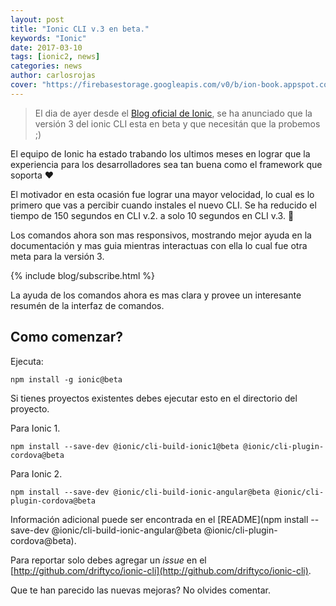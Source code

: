 ```yaml
---
layout: post
title: "Ionic CLI v.3 en beta."
keywords: "Ionic"
date: 2017-03-10
tags: [ionic2, news]
categories: news
author: carlosrojas
cover: "https://firebasestorage.googleapis.com/v0/b/ion-book.appspot.com/o/posts%2F2017-03-10-help-testing-ionic-cli%2Fionicli.png?alt=media&token=99d489e8-c09b-4aca-a90d-d8ed282a4b9c"
---
```

> El dia de ayer desde el [Blog oficial de Ionic](http://blog.ionic.io/ionic-cli-v3-beta/), se ha anunciado que la versión 3 del ionic CLI esta en beta y que necesitán que la probemos ;)

<amp-img width="1024" height="512" layout="responsive" src="https://firebasestorage.googleapis.com/v0/b/ion-book.appspot.com/o/posts%2F2017-03-10-help-testing-ionic-cli%2Fionicli.png?alt=media&token=99d489e8-c09b-4aca-a90d-d8ed282a4b9c"></amp-img> 

El equipo de Ionic ha estado trabando los ultimos meses en lograr que la experiencia para los desarrolladores sea tan buena como el framework que soporta ❤️

El motivador en esta ocasión fue lograr una mayor velocidad, lo cual es lo primero que vas a percibir cuando instales el nuevo CLI. Se ha reducido el tiempo de 150 segundos en CLI v.2. a solo 10 segundos en CLI v.3. 👏

Los comandos ahora son mas responsivos, mostrando mejor ayuda en la documentación y mas guia mientras interactuas con ella lo cual fue otra meta para la versión 3.

{% include blog/subscribe.html %}

La ayuda de los comandos ahora es mas clara y provee un interesante resumén de la interfaz de comandos.

<amp-img width="670" height="283" layout="" src="http://blog.ionic.io/wp-content/uploads/2017/03/Screen-Shot-2017-03-08-at-1.43.15-PM.png"></amp-img> 

## Como comenzar?

Ejecuta:

```
npm install -g ionic@beta
```

Si tienes proyectos existentes debes ejecutar esto en el directorio del proyecto.

Para Ionic 1.

```
npm install --save-dev @ionic/cli-build-ionic1@beta @ionic/cli-plugin-cordova@beta
```

Para Ionic 2.

```
npm install --save-dev @ionic/cli-build-ionic-angular@beta @ionic/cli-plugin-cordova@beta
```

Información adicional puede ser encontrada en el [README](npm install --save-dev @ionic/cli-build-ionic-angular@beta @ionic/cli-plugin-cordova@beta).

Para reportar solo debes agregar un *issue* en el [http://github.com/driftyco/ionic-cli](http://github.com/driftyco/ionic-cli).

Que te han parecido las nuevas mejoras? No olvides comentar.
